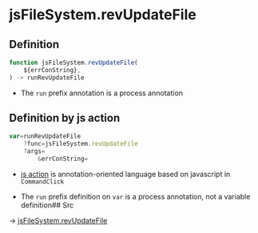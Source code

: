 # jsFileSystem.revUpdateFile

## Definition

```js.js
function jsFileSystem.revUpdateFile(
	${errConString},
) -> runRevUpdateFile
```

- The `run` prefix annotation is a process annotation
## Definition by js action

```js.js
var=runRevUpdateFile
	?func=jsFileSystem.revUpdateFile
	?args=
		&errConString=
```

- [js action](#) is annotation-oriented language based on javascript in `CommandClick`

- The `run` prefix definition on `var` is a process annotation, not a variable definition## Src

-> [jsFileSystem.revUpdateFile](https://github.com/puutaro/CommandClick/blob/master/app/src/main/java/com/puutaro/commandclick/fragment_lib/terminal_fragment/js_interface/file/JsFileSystem.kt#L219)


